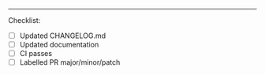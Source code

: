 ---

Checklist:
- [ ] Updated CHANGELOG.md
- [ ] Updated documentation
- [ ] CI passes
- [ ] Labelled PR major/minor/patch